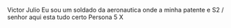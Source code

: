 Victor Julio
Eu sou um soldado da aeronautica onde a minha patente e S2 / senhor aqui esta tudo certo
Persona 5 X
